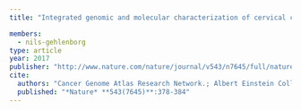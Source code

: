 ```yaml
---
title: "Integrated genomic and molecular characterization of cervical cancer"

members:
  - nils-gehlenborg
type: article
year: 2017
publisher: "http://www.nature.com/nature/journal/v543/n7645/full/nature21386.html"
cite:
  authors: "Cancer Genome Atlas Research Network.; Albert Einstein College of Medicine.; Analytical Biological Services.; Barretos Cancer Hospital.; Baylor College of Medicine.; Beckman Research Institute of City of Hope.; Buck Institute for Research on Aging.; Canada's Michael Smith Genome Sciences Centre.; Harvard Medical School.; Helen F. Graham Cancer Center &Research Institute at Christiana Care Health Services.; HudsonAlpha Institute for Biotechnology.; ILSbio, LLC.; Indiana University School of Medicine.; Institute of Human Virology.; Institute for Systems Biology.; International Genomics Consortium.; Leidos Biomedical.; Massachusetts General Hospital.; McDonnell Genome Institute at Washington University.; Medical College of Wisconsin.; Medical University of South Carolina.; Memorial Sloan Kettering Cancer Center.; Montefiore Medical Center.; NantOmics.; National Cancer Institute.; National Hospital, Abuja, Nigeria.; National Human Genome Research Institute.; National Institute of Environmental Health Sciences.; National Institute on Deafness &Other Communication Disorders.; Ontario Tumour Bank, London Health Sciences Centre.; Ontario Tumour Bank, Ontario Institute for Cancer Research.; Ontario Tumour Bank, The Ottawa Hospital.; Oregon Health &Science University.; Samuel Oschin Comprehensive Cancer Institute, Cedars-Sinai Medical Center.; SRA International.; St Joseph's Candler Health System.; Eli &Edythe L. Broad Institute of Massachusetts Institute of Technology &Harvard University.; Research Institute at Nationwide Children's Hospital.; Sidney Kimmel Comprehensive Cancer Center at Johns Hopkins University.; University of Bergen.; University of Texas MD Anderson Cancer Center.; University of Abuja Teaching Hospital.; University of Alabama at Birmingham.; University of California, Irvine.; University of California Santa Cruz.; University of Kansas Medical Center.; University of Lausanne.; University of New Mexico Health Sciences Center.; University of North Carolina at Chapel Hill.; University of Oklahoma Health Sciences Center.; University of Pittsburgh.; University of São Paulo, Ribeir ão Preto Medical School.; University of Southern California.; University of Washington.; University of Wisconsin School of Medicine &Public Health.; Van Andel Research Institute.; Washington University in St Louis"
  published: "*Nature* **543(7645)**:378-384"
---
```

